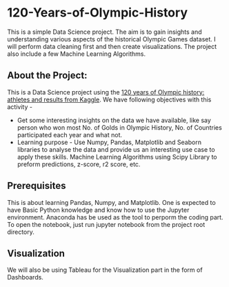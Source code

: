 # 120-Years-of-Olympic-History
This is a simple Data Science project. The aim is to gain insights and understanding various aspects of the historical Olympic Games dataset. I will perform data cleaning first and then create visualizations. The project also include a few Machine Learning Algorithms.


## About the Project:

This is a Data Science project using the [120 years of Olympic history: athletes and results from Kaggle](https://www.kaggle.com/datasets/heesoo37/120-years-of-olympic-history-athletes-and-results). We have following objectives with this activity -
  - Get some interesting insights on the data we have available, like say person who won most No. of Golds in Olympic History, No. of Countries participated each year and what not.
  - Learning purpose - Use Numpy, Pandas, Matplotlib and Seaborn libraries to analyse the data and provide us an interesting use case to apply these skills. Machine Learning Algorithms using Scipy Library to preform predictions, z-score, r2 score, etc.


## Prerequisites

This is about learning Pandas, Numpy, and Matplotlib. One is expected to have Basic Python knowledge and know how to use the Jupyter environment.
Anaconda has be used as the tool to perporm the coding part.
To open the notebook, just run jupyter notebook from the project root directory.


## Visualization

We will also be using Tableau for the Visualization part in the form of Dashboards.
